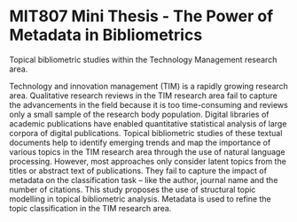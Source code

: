 # MIT807 Mini Thesis - The Power of Metadata in Bibliometrics

Topical bibliometric studies within the Technology Management research area.

Technology and innovation management (TIM) is a rapidly growing research area.  Qualitative research reviews in the TIM research area fail to capture the advancements in the field because it is too time-consuming and reviews only a small sample of the research body population.  Digital libraries of academic publications have enabled quantitative statistical analysis of large corpora of digital publications.  Topical bibliometric studies of these textual documents help to identify emerging trends and map the importance of various topics in the TIM research area through the use of natural language processing.  However, most approaches only consider latent topics from the titles or abstract text of publications.  They fail to capture the impact of metadata on the classification task – like the author, journal name and the number of citations.  This study proposes the use of structural topic modelling in topical bibliometric analysis.  Metadata is used to refine the topic classification in the TIM research area. 

